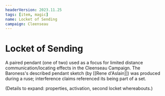 ```yaml
---
headerVersion: 2023.11.25
tags: [item, magic]
name: Locket of Sending
campaign: Cleenseau
---
```

# Locket of Sending
A paired pendant (one of two) used as a focus for limited distance communication/locating effects in the Cleenseau Campaign. The Baroness's described pendant sketch (by [[Rene d'Aslain]]) was produced during a ruse; interference claims referenced its being part of a set.

(Details to expand: properties, activation, second locket whereabouts.)